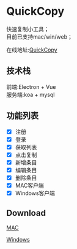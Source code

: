 # QuickCopy
快速复制小工具；  
目前已支持mac/win/web； 

在线地址:[QuickCopy](http://quickcopy.kongdf.com)

## 技术栈

前端:Electron + Vue  
服务端:koa + mysql

## 功能列表
* [x] 注册 
* [x] 登录 
* [x] 获取列表
* [x] 点击复制 
* [x] 新增条目
* [x] 编辑条目
* [x] 删除条目
* [x] MAC客户端
* [x] Windows客户端

## Download
[MAC](http://static.kongdf.com/stupQCopy-1.0.1-mac.dmg)

[Windows](http://static.kongdf.com/stupQCopy-1.0.1-win.zip)

